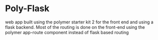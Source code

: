 # Poly-Flask

web app built using the polymer starter kit 2 for the front end and using a flask backend. Most of the routing is done on the front-end using the polymer app-route component instead of flask based routing